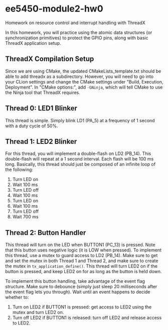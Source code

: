 # ee5450-module2-hw0
Homework on resource control and interrupt handling with ThreadX

In this homework, you will practice using the atomic data structures (or synchronization primitives)
to protect the GPIO pins, along with basic ThreadX application setup.

## ThreadX Compilation Setup
Since we are using CMake, the updated CMakeLists_template.txt should be able to add threadx as a subdirectory.
However, you will need to go into your CLion settings and change the CMake settings under "Build, Execution, Deployment".
In "CMake options:", add `-GNinja`, which will tell CMake to use the Ninja tool that ThreadX requires.

## Thread 0: LED1 Blinker
This thread is simple.  Simply blink LD1 (PA_5) at a frequency of 1 second with a duty cycle of 50%.

## Thread 1: LED2 Blinker
For this thread, you will implement a double-flash on LD2 (PB_14).  This double-flash
will repeat at a 1 second interval.  Each flash will be 100 ms long.  Basically,
this thread should just be composed of an infinite loop of the following:
1. Turn LED on
2. Wait 100 ms
3. Turn LED off
4. Wait 100 ms
5. Turn LED on
6. Wait 100 ms
7. Turn LED off
8. Wait 700 ms

## Thread 2: Button Handler
This thread will turn on the LED when BUTTON1 (PC_13) is pressed.  Note that
this button uses negative logic (it is LOW when pressed).
To implement this thread, use a mutex to guard access to LD2 (PB_14). 
Make sure to get and set the mutex in both Thread 1 and Thread 2, and make sure 
to create the mutex in `tx_application_define()`.  This thread will turn LED2
on if the button is pressed, and keep LED2 on for as long as the button is 
held down.

To implement this button handling, take advantage of the event flag structure.
Make sure to debounce (simply just sleep 20 milliseconds after the event flag lets you through).
Wait until an event happens to decide whether to:
1. Turn on LED2 if BUTTON1 is pressed: get access to LED2 using the mutex and turn LED2 on.
2. Turn off LED2 if BUTTON1 is released: turn off LED2 and release access to LED2.
